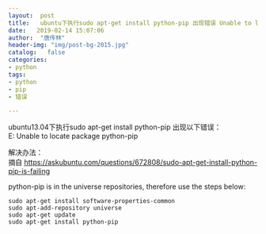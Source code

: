 ```yaml
---
layout:  post
title:   ubuntu下执行sudo apt-get install python-pip 出现错误 Unable to locate package python-pip
date:   2019-02-14 15:07:06
author:  "唐传林"
header-img: "img/post-bg-2015.jpg"
catalog:   false
categories:
- python
tags:
- python
- pip
- 错误

---
```

ubuntu13.04下执行sudo apt-get install python-pip 出现以下错误：  
E: Unable to locate package python-pip

解决办法：  
摘自 [ https://askubuntu.com/questions/672808/sudo-apt-get-install-python-pip-is-failing ](https://askubuntu.com/questions/672808/sudo-apt-get-install-python-pip-is-failing)

python-pip is in the universe repositories, therefore use the steps below:

    
    
    sudo apt-get install software-properties-common
    sudo apt-add-repository universe
    sudo apt-get update
    sudo apt-get install python-pip
    

